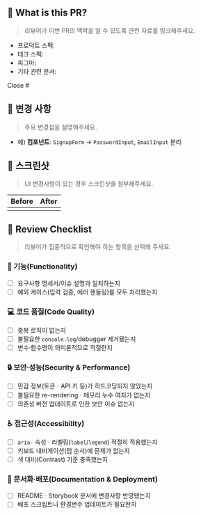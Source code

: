 ## 🔎 What is this PR?

> 리뷰어가 이번 PR의 맥락을 알 수 있도록 관련 자료를 링크해주세요.

- 프로덕트 스펙:
- 테크 스펙:
- 피그마:
- 기타 관련 문서:

Close #

## 🎯 변경 사항

> 주요 변경점을 설명해주세요.

- 예) **컴포넌트**: `SignupForm` → `PasswordInput`, `EmailInput` 분리

## 📸 스크린샷

> UI 변경사항이 있는 경우 스크린샷을 첨부해주세요.

| Before | After |
| :----: | :---: |
|        |       |

## 🧐 Review Checklist

> 리뷰어가 집중적으로 확인해야 하는 항목을 선택해 주세요.

### 🚀 기능(Functionality)

- [ ] 요구사항 명세서/이슈 설명과 일치하는지
- [ ] 예외 케이스(입력 검증, 에러 핸들링)를 모두 처리했는지

### 💻 코드 품질(Code Quality)

- [ ] 중복 로직이 없는지
- [ ] 불필요한 `console.log`/debugger 제거됐는지
- [ ] 변수·함수명이 의미론적으로 적절한지

### 🔒 보안·성능(Security & Performance)

- [ ] 민감 정보(토큰ㆍAPI 키 등)가 하드코딩되지 않았는지
- [ ] 불필요한 re-renderingㆍ메모리 누수 여지가 없는지
- [ ] 의존성 버전 업데이트로 인한 보안 이슈 없는지

### ♿️ 접근성(Accessibility)

- [ ] `aria-` 속성ㆍ라벨링(`label`/`legend`) 적절히 적용했는지
- [ ] 키보드 내비게이션(탭 순서)에 문제가 없는지
- [ ] 색 대비(Contrast) 기준 충족했는지

### 📖 문서화·배포(Documentation & Deployment)

- [ ] READMEㆍStorybook 문서에 변경사항 반영됐는지
- [ ] 배포 스크립트나 환경변수 업데이트가 필요한지
